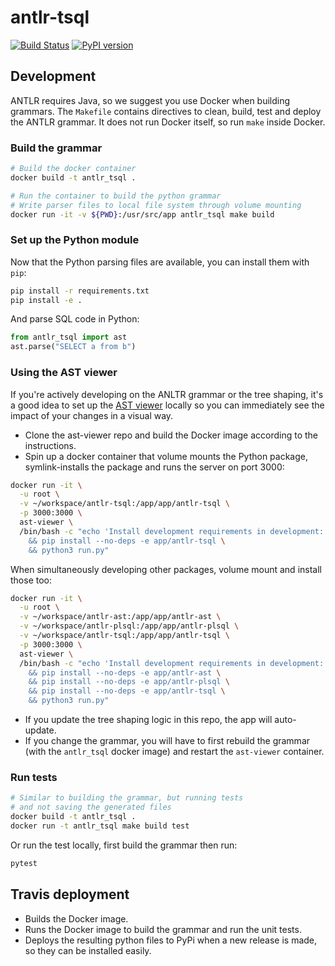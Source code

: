 # antlr-tsql

[![Build Status](https://travis-ci.org/datacamp/antlr-tsql.svg?branch=master)](https://travis-ci.org/datacamp/antlr-tsql)
[![PyPI version](https://badge.fury.io/py/antlr-tsql.svg)](https://badge.fury.io/py/antlr-tsql)

## Development

ANTLR requires Java, so we suggest you use Docker when building grammars. The `Makefile` contains directives to clean, build, test and deploy the ANTLR grammar. It does not run Docker itself, so run `make` inside Docker.

### Build the grammar

```bash
# Build the docker container
docker build -t antlr_tsql .

# Run the container to build the python grammar
# Write parser files to local file system through volume mounting
docker run -it -v ${PWD}:/usr/src/app antlr_tsql make build
```

### Set up the Python module

Now that the Python parsing files are available, you can install them with `pip`:

```bash
pip install -r requirements.txt
pip install -e .
```

And parse SQL code in Python:

```python
from antlr_tsql import ast
ast.parse("SELECT a from b")
```

### Using the AST viewer

If you're actively developing on the ANLTR grammar or the tree shaping, it's a good idea to set up the [AST viewer](https://github.com/datacamp/ast-viewer) locally so you can immediately see the impact of your changes in a visual way.

- Clone the ast-viewer repo and build the Docker image according to the instructions.
- Spin up a docker container that volume mounts the Python package, symlink-installs the package and runs the server on port 3000:

```bash
docker run -it \
  -u root \
  -v ~/workspace/antlr-tsql:/app/app/antlr-tsql \
  -p 3000:3000 \
  ast-viewer \
  /bin/bash -c "echo 'Install development requirements in development:' \
    && pip install --no-deps -e app/antlr-tsql \
    && python3 run.py"
```

When simultaneously developing other packages, volume mount and install those too:

```bash
docker run -it \
  -u root \
  -v ~/workspace/antlr-ast:/app/app/antlr-ast \
  -v ~/workspace/antlr-plsql:/app/app/antlr-plsql \
  -v ~/workspace/antlr-tsql:/app/app/antlr-tsql \
  -p 3000:3000 \
  ast-viewer \
  /bin/bash -c "echo 'Install development requirements in development:' \
    && pip install --no-deps -e app/antlr-ast \
    && pip install --no-deps -e app/antlr-plsql \
    && pip install --no-deps -e app/antlr-tsql \
    && python3 run.py"
```

- If you update the tree shaping logic in this repo, the app will auto-update.
- If you change the grammar, you will have to first rebuild the grammar (with the `antlr_tsql` docker image) and restart the `ast-viewer` container.

### Run tests

```bash
# Similar to building the grammar, but running tests
# and not saving the generated files
docker build -t antlr_tsql .
docker run -t antlr_tsql make build test
```

Or run the test locally, first build the grammar then run:

```python
pytest
```

## Travis deployment

- Builds the Docker image.
- Runs the Docker image to build the grammar and run the unit tests.
- Deploys the resulting python files to PyPi when a new release is made, so they can be installed easily.
